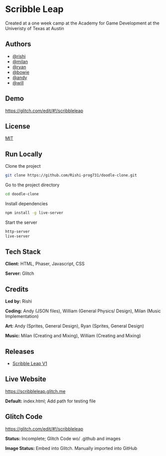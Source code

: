 
# Scribble Leap

Created at a one week camp at the Academy for Game Development at the Univeristy of Texas at Austin 



## Authors

- [@rishi](https://github.com/Rishi-prog731)
- [@milan](https://github.com/milanvlds259)
- [@ryan](https://github.com/ryanbenes88)
- [@bowie](https://github.com/ProBassoonist)
- [@andy](https://github.com/axdyv)
- [@will](https://github.com/Squeakerman)
## Demo

https://glitch.com/edit/#!/scribbleleap



## License

[MIT](https://choosealicense.com/licenses/mit/)


## Run Locally

Clone the project

```bash
git clone https://github.com/Rishi-prog731/doodle-clone.git
```

Go to the project directory

```bash
cd doodle-clone
```

Install dependencies

```bash
npm install -g live-server
```

Start the server

```bash
http-server
live-server
```


## Tech Stack

**Client:** HTML, Phaser, Javascript, CSS

**Server:** Glitch

## Credits

**Led by:** Rishi

**Coding:** Andy (JSON files), William (General Physics/ Design), Milan (Music Implementation) 

**Art:** Andy (Sprites, General Design), Ryan (Sprites, General Design)

**Music:** Milan (Creating and Mixing), William (Creating and Mixing)


## Releases
- [Scribble Leap V1](https://github.com/Rishi-prog731/doodle-clone/releases/tag/scribble-leap)


## Live Website
https://scribbleleap.glitch.me

**Default:** index.html; Add path for testing file

## Glitch Code
https://glitch.com/edit/#!/scribbleleap

**Status:** Incomplete; Glitch Code wo/ .github and images

**Image Status:** Embed into Glitch. Manually imported into GitHub

